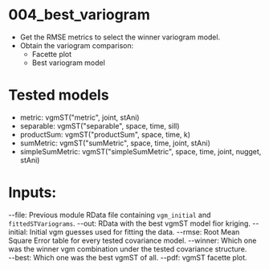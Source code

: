 # 004_best_variogram

- Get the RMSE metrics to select the winner variogram model.
- Obtain the variogram comparison:
	- Facette plot
	- Best variogram model

# Tested models

- metric:          vgmST("metric",                  joint, stAni)
- separable:       vgmST("separable",  space, time, sill)
- productSum:      vgmST("productSum", space, time, k)
- sumMetric:       vgmST("sumMetric",  space, time, joint, stAni)
- simpleSumMetric: vgmST("simpleSumMetric", space, time, joint, nugget, stAni)

# Inputs:

 --file: Previous module RData file containing ```vgm_initial``` and ```fittedSTVariograms```.
 --out: RData with the best vgmST model fior kriging.
 --initial: Initial vgm guesses used for fitting the data.
 --rmse: Root Mean Square Error table for every tested covariance model.
 --winner: Which one was the winner vgm combination under the tested covariance structure.   
 --best: Which one was the best vgmST of all.
 --pdf: vgmST facette plot.


